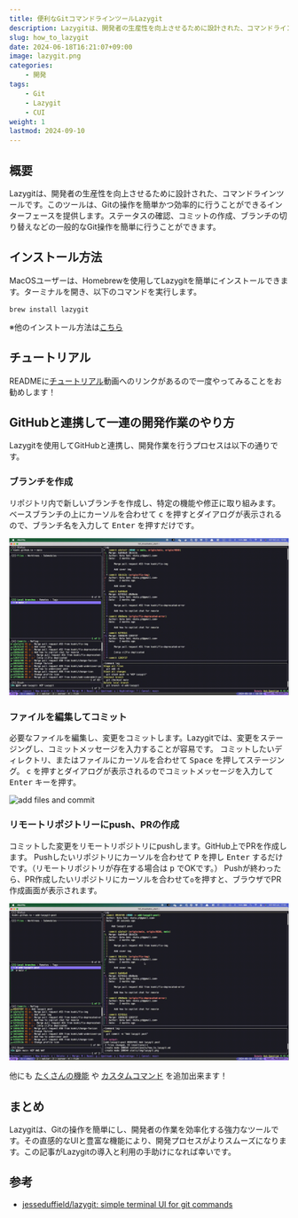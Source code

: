 ```yaml
---
title: 便利なGitコマンドラインツールLazygit
description: Lazygitは、開発者の生産性を向上させるために設計された、コマンドラインツールです。このツールは、Gitの操作を簡単かつ効率的に行うことができるインターフェースを提供します。ステータスの確認、コミットの作成、ブランチの切り替えなどの一般的なGit操作を簡単に行うことができます。
slug: how_to_lazygit
date: 2024-06-18T16:21:07+09:00
image: lazygit.png
categories: 
    - 開発
tags: 
    - Git
    - Lazygit
    - CUI
weight: 1
lastmod: 2024-09-10
---
```


## 概要

Lazygitは、開発者の生産性を向上させるために設計された、コマンドラインツールです。このツールは、Gitの操作を簡単かつ効率的に行うことができるインターフェースを提供します。ステータスの確認、コミットの作成、ブランチの切り替えなどの一般的なGit操作を簡単に行うことができます。

## インストール方法

MacOSユーザーは、Homebrewを使用してLazygitを簡単にインストールできます。ターミナルを開き、以下のコマンドを実行します。

```
brew install lazygit
```

※他のインストール方法は[こちら](https://github.com/jesseduffield/lazygit?tab=readme-ov-file#installation)

## チュートリアル

READMEに[チュートリアル](https://github.com/jesseduffield/lazygit?tab=readme-ov-file#tutorials)動画へのリンクがあるので一度やってみることをお勧めします！

## GitHubと連携して一連の開発作業のやり方

Lazygitを使用してGitHubと連携し、開発作業を行うプロセスは以下の通りです。

### ブランチを作成

   リポジトリ内で新しいブランチを作成し、特定の機能や修正に取り組みます。
   ベースブランチの上にカーソルを合わせて <kbd>c</kbd> を押すとダイアログが表示されるので、ブランチ名を入力して <kbd>Enter</kbd> を押すだけです。

   ![create branch](create-branch.gif)

### ファイルを編集してコミット

   必要なファイルを編集し、変更をコミットします。Lazygitでは、変更をステージングし、コミットメッセージを入力することが容易です。
   コミットしたいディレクトリ、またはファイルにカーソルを合わせて <kbd>Space</kbd> を押してステージング。 <kbd>c</kbd> を押すとダイアログが表示されるのでコミットメッセージを入力して <kbd>Enter</kbd> キーを押す。

   ![add files and commit](add-commit.gif)

### リモートリポジトリーにpush、PRの作成

   コミットした変更をリモートリポジトリにpushします。GitHub上でPRを作成します。
   Pushしたいリポジトリにカーソルを合わせて <kbd>P</kbd> を押し <kbd>Enter</kbd> するだけです。（リモートリポジトリが存在する場合は <kbd>p</kbd> でOKです。）
   Pushが終わったら、PR作成したいリポジトリにカーソルを合わせて`o`を押すと、ブラウザでPR作成画面が表示されます。

   ![push and open pr](push-and-open-pr.gif)

他にも [たくさんの機能](https://github.com/jesseduffield/lazygit?tab=readme-ov-file#features) や [カスタムコマンド](https://github.com/jesseduffield/lazygit/blob/master/docs/Custom_Command_Keybindings.md) を追加出来ます！

## まとめ

Lazygitは、Gitの操作を簡単にし、開発者の作業を効率化する強力なツールです。その直感的なUIと豊富な機能により、開発プロセスがよりスムーズになります。この記事がLazygitの導入と利用の手助けになれば幸いです。

## 参考

- [jesseduffield/lazygit: simple terminal UI for git commands](https://github.com/jesseduffield/lazygit)
